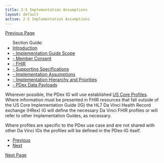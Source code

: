 ```yaml
---
title: 2-5 Implementation Assumptions
layout: default
active: 2-5 Implementation Assumptions
---
```


[Previous Page](2-4_Supporting_Specifications.html)

<ul id="markdown-toc">
	Section Guide:
  <li><a href="2_Introduction.html" id="markdown-toc-introduction">Introduction</a></li>
  <li><a href="2-1_Implementation_Guide_Scope.html" id="markdown-toc-scope">- Implementation Guide Scope</a></li>
  <li><a href="2-2_Member_Consent.html" id="markdown-toc-consent">- Member Consent</a></li>
	<li><a href="2-3_FHIR.html" id="markdown-toc-fhir">- FHIR</a></li>
	<li><a href="2-4_Supporting_Specifications.html" id="markdown-toc-supportingspecifications">- Supporting Specifications</a></li>
	<li><a href="2-5_Implementation_Assumptions.html" id="markdown-toc-assumptions">- Implementation Assumptions</a></li>
	<li><a href="2-6_Implementation_Hierarchy_and_Priorities.html" id="markdown-toc-hierarchy">- Implementation Hierarchy and Priorities</a></li>
	<li><a href="2-7_PDex_Data_Payloads.html" id="markdown-toc-payloads">- PDex Data Payloads</a></li>
</ul>

Wherever possible, the PDex IG will use established [US Core Profiles](http://hl7.org/fhir/us/core/). Where information must be presented in FHIR resources that fall outside of the US Core Implementation Guide (IG) the HL7 Da Vinci Health Record exchange (HRex) IG will define the necessary Da Vinci FHIR profiles or will refer to other Implementation Guides, as necessary.

Where profiles are specific to the PDex use case and are not shared with other Da Vinci IGs the profiles will be defined in the PDex-IG itself.

<ul>
  <li><a href="2-4_Supporting_Specifications.html" >Previous</a></li>
  <li><a href="2-6_Implementation_Hierarchy_and_Priorities.html" >Next</a></li>
</ul>

[Next Page](2-6_Implementation_Hierarchy_and_Priorities.html)